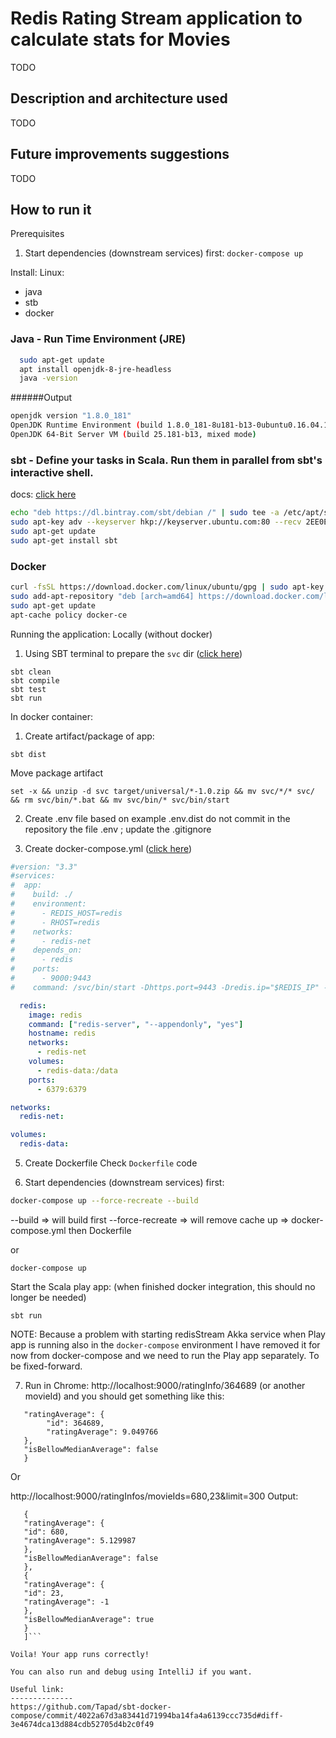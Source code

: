 Redis Rating Stream application to calculate stats for Movies
=====
TODO

Description and architecture used
-------
TODO

Future improvements suggestions
-------
TODO

How to run it
-------
Prerequisites

1) Start dependencies (downstream services) first:
`docker-compose up`

Install: 
Linux:
  -  java 
  -  stb
  - docker  
### Java - Run Time Environment (JRE)
```bash
  sudo apt-get update
  apt install openjdk-8-jre-headless
  java -version
```  
######Output
```bash
openjdk version "1.8.0_181"
OpenJDK Runtime Environment (build 1.8.0_181-8u181-b13-0ubuntu0.16.04.1-b13)
OpenJDK 64-Bit Server VM (build 25.181-b13, mixed mode)
```


### sbt - Define your tasks in Scala. Run them in parallel from sbt's interactive shell.
docs: [click here](https://www.scala-sbt.org/1.0/docs/Installing-sbt-on-Linux.html)
```bash
echo "deb https://dl.bintray.com/sbt/debian /" | sudo tee -a /etc/apt/sources.list.d/sbt.list
sudo apt-key adv --keyserver hkp://keyserver.ubuntu.com:80 --recv 2EE0EA64E40A89B84B2DF73499E82A75642AC823
sudo apt-get update
sudo apt-get install sbt
```

### Docker
```bash
curl -fsSL https://download.docker.com/linux/ubuntu/gpg | sudo apt-key add -
sudo add-apt-repository "deb [arch=amd64] https://download.docker.com/linux/ubuntu $(lsb_release -cs) stable"
sudo apt-get update
apt-cache policy docker-ce
```

Running the application:
Locally (without docker)
1) Using SBT terminal to prepare the `svc` dir ([click here](https://medium.com/@shatil/play-framework-https-hello-world-with-docker-62963cf26daf)) 
```sbtshell
sbt clean 
sbt compile
sbt test
sbt run
```

In docker container: 
1) Create artifact/package of app: 
```sbtshell
sbt dist
```

Move package artifact
```sbtshell
set -x && unzip -d svc target/universal/*-1.0.zip && mv svc/*/* svc/ && rm svc/bin/*.bat && mv svc/bin/* svc/bin/start
```

2) Create .env file based on example .env.dist
 do not commit in the repository the file .env ; update the .gitignore 
 
3) Create docker-compose.yml ([click here](https://docs.docker.com/compose/compose-file/compose-versioning/))
```yaml
#version: "3.3"
#services:
#  app:
#    build: ./
#    environment:
#      - REDIS_HOST=redis
#      - RHOST=redis
#    networks:
#      - redis-net
#    depends_on:
#      - redis
#    ports:
#      - 9000:9443
#    command: /svc/bin/start -Dhttps.port=9443 -Dredis.ip="$REDIS_IP" -Dplay.crypto.secret=secret

  redis:
    image: redis
    command: ["redis-server", "--appendonly", "yes"]
    hostname: redis
    networks:
      - redis-net
    volumes:
      - redis-data:/data
    ports:
      - 6379:6379

networks:
  redis-net:

volumes:
  redis-data:

```
5) Create Dockerfile
Check `Dockerfile` code

6) Start dependencies (downstream services) first:
```bash
docker-compose up --force-recreate --build
```
--build => will build first
--force-recreate => will remove cache
up => docker-compose.yml then Dockerfile

or 
```
docker-compose up
```

Start the Scala play app: (when finished docker integration, this should no longer be needed) 
```sbtshell
sbt run
```
NOTE: Because a problem with starting redisStream Akka service when Play app is running also in the `docker-compose` environment 
I have removed it for now from docker-compose and we need to run the Play app separately. To be fixed-forward.

7) Run in Chrome: http://localhost:9000/ratingInfo/364689 (or another movieId) and you should get something like this: 
```{
   "ratingAverage": {
        "id": 364689,
        "ratingAverage": 9.049766
   },
   "isBellowMedianAverage": false
   }
```

Or

http://localhost:9000/ratingInfos/movieIds=680,23&limit=300
Output: 
```[
   {
   "ratingAverage": {
   "id": 680,
   "ratingAverage": 5.129987
   },
   "isBellowMedianAverage": false
   },
   {
   "ratingAverage": {
   "id": 23,
   "ratingAverage": -1
   },
   "isBellowMedianAverage": true
   }
   ]```
   
Voila! Your app runs correctly!

You can also run and debug using IntelliJ if you want.

Useful link: 
--------------
https://github.com/Tapad/sbt-docker-compose/commit/4022a67d3a83441d71994ba14fa4a6139ccc735d#diff-3e4674dca13d884cdb52705d4b2c0f49
